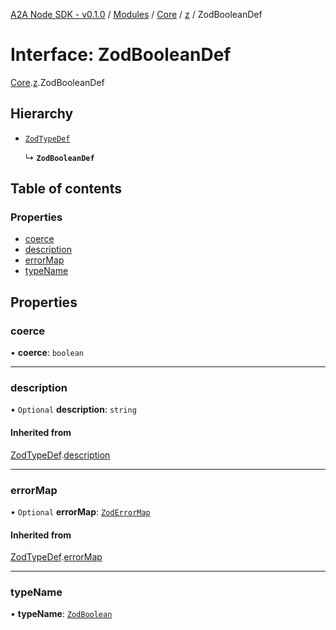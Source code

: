 [A2A Node SDK - v0.1.0](../README.md) / [Modules](../modules.md) / [Core](../modules/Core.md) / [z](../modules/Core.z.md) / ZodBooleanDef

# Interface: ZodBooleanDef

[Core](../modules/Core.md).[z](../modules/Core.z.md).ZodBooleanDef

## Hierarchy

- [`ZodTypeDef`](Core.z.ZodTypeDef.md)

  ↳ **`ZodBooleanDef`**

## Table of contents

### Properties

- [coerce](Core.z.ZodBooleanDef.md#coerce)
- [description](Core.z.ZodBooleanDef.md#description)
- [errorMap](Core.z.ZodBooleanDef.md#errormap)
- [typeName](Core.z.ZodBooleanDef.md#typename)

## Properties

### coerce

• **coerce**: `boolean`

___

### description

• `Optional` **description**: `string`

#### Inherited from

[ZodTypeDef](Core.z.ZodTypeDef.md).[description](Core.z.ZodTypeDef.md#description)

___

### errorMap

• `Optional` **errorMap**: [`ZodErrorMap`](../modules/Core.z.md#zoderrormap)

#### Inherited from

[ZodTypeDef](Core.z.ZodTypeDef.md).[errorMap](Core.z.ZodTypeDef.md#errormap)

___

### typeName

• **typeName**: [`ZodBoolean`](../enums/Core.z.ZodFirstPartyTypeKind.md#zodboolean)
